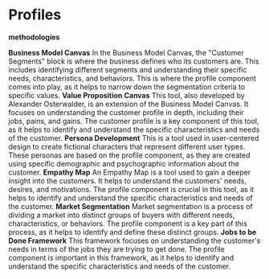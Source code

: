 # Profiles

**methodologies**

**Business Model Canvas**
In the Business Model Canvas, the "Customer Segments" block is where the business defines who its customers are. This includes identifying different segments and understanding their specific needs, characteristics, and behaviors. This is where the profile component comes into play, as it helps to narrow down the segmentation criteria to specific values.
**Value Proposition Canvas**
This tool, also developed by Alexander Osterwalder, is an extension of the Business Model Canvas. It focuses on understanding the customer profile in depth, including their jobs, pains, and gains. The customer profile is a key component of this tool, as it helps to identify and understand the specific characteristics and needs of the customer.
**Persona Development**
This is a tool used in user-centered design to create fictional characters that represent different user types. These personas are based on the profile component, as they are created using specific demographic and psychographic information about the customer.
**Empathy Map**
An Empathy Map is a tool used to gain a deeper insight into the customers. It helps to understand the customers' needs, desires, and motivations. The profile component is crucial in this tool, as it helps to identify and understand the specific characteristics and needs of the customer.
**Market Segmentation**
Market segmentation is a process of dividing a market into distinct groups of buyers with different needs, characteristics, or behaviors. The profile component is a key part of this process, as it helps to identify and define these distinct groups.
**Jobs to be Done Framework**
This framework focuses on understanding the customer's needs in terms of the jobs they are trying to get done. The profile component is important in this framework, as it helps to identify and understand the specific characteristics and needs of the customer.